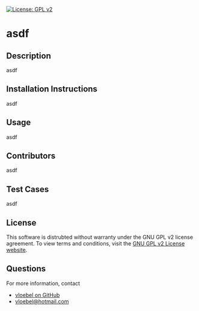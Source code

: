 
  [![License: GPL v2](https://img.shields.io/badge/License-GPL%20v2-blue.svg)](https://www.gnu.org/licenses/old-licenses/gpl-2.0.en.html)
  # asdf 
  ## Description  
  asdf
  ## Installation Instructions  
  asdf
  ## Usage  
  asdf
  ## Contributors  
  asdf
  ## Test Cases  
  asdf
  ## License
  This software is distrubted without warranty under the GNU GPL v2 license agreement. To view terms and conditions, visit the [GNU GPL v2 License website](https://www.gnu.org/licenses/old-licenses/gpl-2.0.en.html).
      
  ## Questions
  For more information, contact  
  * [vloebel on GitHub](https://github.com/vloebel)  
  * [vloebel@hotmail.com](mailto:vloebel@hotmail.com)





